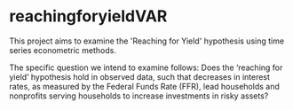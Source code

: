 # reachingforyieldVAR

This project aims to examine the 'Reaching for Yield' hypothesis using time series econometric methods. 

The specific question we intend to examine follows: Does the ‘reaching for yield’ hypothesis hold in observed data, such that decreases in interest rates, as measured by the Federal Funds Rate (FFR), lead households and nonprofits serving households to increase investments in risky assets?
